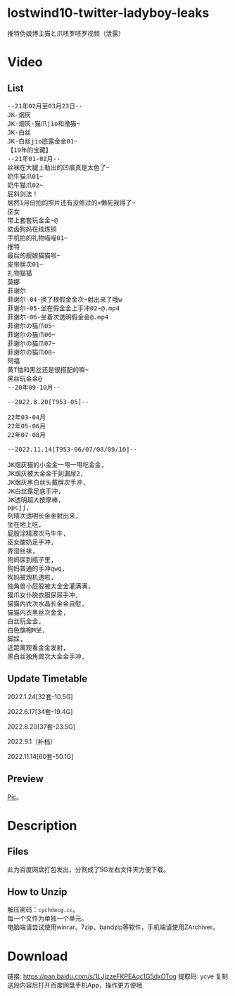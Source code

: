 # lostwind10-twitter-ladyboy-leaks
推特伪娘博主猫と爪呸罗呸罗视频（泄露）
# Video 
## List
<pre>
--21年02月至03月23日--
JK-烟灰
JK-烟灰-猫爪jio和撸猫~
JK-白丝
JK-白丝jio底露金金01~
【19年的宝藏】
--21年01-02月--
丝袜在大腿上勒出的凹痕真是太色了~
奶牛猫爪01~
奶牛猫爪02~
屁斜剑法！
居然1月份拍的照片还有没修过的×懒死我得了~
巫女
带上套套玩金金~@
幼齿狗妈在线炼铜
手机拍的礼物喵喵01~
推特
最后的舰娘猫猫啦~
皮带胖次01~
礼物猫猫
莫娜
菲谢尔
菲谢尔-04-换了根假金金次~射出来了哦w
菲谢尔-05-坐在假金金上手冲02~@.mp4
菲谢尔-06-坐着次透明假金金@.mp4
菲谢尔の猫爪05~
菲谢尔の猫爪06~
菲谢尔の猫爪07~
菲谢尔の猫爪08~
阿福
黄T恤和黑丝还是很搭配的嘛~
黑丝玩金金@
--20年09-10月--

--2022.8.20[T953-05]--

22年03-04月
22年05-06月
22年07-08月

--2022.11.14[T953-06/07/08/09/10]--

JK烟灰猫的小金金一甩一甩吃金金,
JK烟灰被大金金干到漏尿2,
JK烟灰黑白丝头戴胖次手冲,
JK白丝露足底手冲,
JK透明超大按摩棒,
ppcjj,
刻晴次透明长金金射出来,
坐在地上吃,
屁股涂精液次马牛牛,
巫女酸奶足手冲,
弄湿丝袜,
狗妈尿到瓶子里,
狗妈普通的手冲qwq,
狗妈被炮机透啦,
独角兽小屁股被大金金灌满满,
猫爪女仆脱衣服尿尿手冲,
猫猫内衣次水晶长金金自慰,
猫猫内衣黑丝次金金,
白丝玩金金,
白色旗袍M坐,
脚踩,
近距离观看金金发射,
黑白丝独角兽次大金金手冲,
</pre>
## Update Timetable
2022.1.24[32套-10.5G]

2022.6.17[34套-19.4G]

2022.8.20[37套-23.5G]

2022.9.1（补档）

2022.11.14[60套-50.1G]
## Preview
[Pic](/res/c49a7bb17a7af104a4e62bfb53a45769.jpg)。
# Description
## Files
此为百度网盘打包发出，分割成了5G左右文件夹方便下载。
## How to Unzip
解压密码：<code>cychdacg.cc</code>。<br>
每一个文件为单独一个单元。<br>
电脑端请尝试使用winrar、7zip、bandzip等软件，手机端请使用ZArchiver。
# Download
链接: https://pan.baidu.com/s/1LJjzzeFKPEAqc1G5dxOTog 提取码: ycve 复制这段内容后打开百度网盘手机App，操作更方便哦
